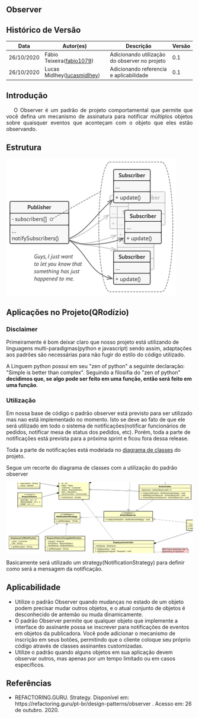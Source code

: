## Observer

## Histórico de Versão

<table>
  <thead>
    <tr>
      <th>Data</th>
      <th>Autor(es)</th>
      <th>Descrição</th>
      <th>Versão</th>
    </tr>
  </thead>

  <tbody>
    <tr>
      <td>26/10/2020</td>
      <td>
        Fábio Teixeira(<a target="blank" href="https://github.com/fabio1079">fabio1079</a>)
      </td>
      <td>Adicionando utilização do observer no projeto</td>
      <td>0.1</td>
    </tr>
    <tr>
      <td>26/10/2020</td>
      <td>
        Lucas Midlhey(<a target="blank" href="https://github.com/lucasmidlhey">lucasmidlhey</a>)
      </td>
      <td>Adicionando referencia e aplicabilidade</td>
      <td>0.1</td>
    </tr>
  </tbody>
</table>

## Introdução

<p align="justify">&emsp;
O Observer é um padrão de projeto comportamental que permite que você defina um mecanismo de assinatura para notificar múltiplos objetos sobre quaisquer eventos que aconteçam com o objeto que eles estão observando.
</p>

## Estrutura

![Estrutura observer](../../images/design_patterns/observer.png)

## Aplicações no Projeto(QRodízio)

### Disclaimer

Primeiramente é bom deixar claro que nosso projeto está utilizando de linguagens multi-paradigmas(python e javascript) sendo assim, adaptações aos padrões são necessárias para não fugir do estilo do código utilizado.

A Linguem python possui em seu "zen of python" a seguinte declaração: "Simple is better than complex". Seguindo a filosifia do "zen of python" **decidimos que, se algo pode ser feito em uma função, então será feito em uma função**.

### Utilização

Em nossa base de código o padrão observer está previsto para ser utilizado mas nao está implementado no momento. Isto se deve ao fato de que ele será utilizado em todo o sistema de notificações(notificar funcionários de pedidos, notificar mesa de status dos pedidos, etc). Porém, toda a parte de notificações está prevista para a próxima sprint e ficou fora dessa release.

Toda a parte de notificações está modelada no [diagrama de classes](http://localhost:8080/2020.1_G10_QRodizio/modelagem/diagramas_estaticos/diagrama_classes.html#historico-de-versao) do projeto.

Segue um recorte do diagrama de classes com a utilização do padrão observer

![recorte observer](../../images/design_patterns/recorte-observer.png)

Basicamente será utilizado um strategy(NotificationStrategy) para definir como será a mensagem da notificação.

## Aplicabilidade

- Utilize o padrão Observer quando mudanças no estado de um objeto podem precisar mudar outros objetos, e o atual conjunto de objetos é desconhecido de antemão ou muda dinamicamente.
- O padrão Observer permite que qualquer objeto que implemente a interface do assinante possa se inscrever para notificações de eventos em objetos da publicadora. Você pode adicionar o mecanismo de inscrição em seus botões, permitindo que o cliente coloque seu próprio código através de classes assinantes customizadas.
- Utilize o padrão quando alguns objetos em sua aplicação devem observar outros, mas apenas por um tempo limitado ou em casos específicos.

## Referências

<ul>
<li>
REFACTORING.GURU. Strategy. Disponível em: https://refactoring.guru/pt-br/design-patterns/observer . Acesso em: 26 de outubro. 2020.
</li>
</ul>
